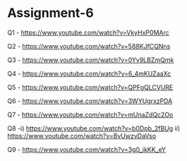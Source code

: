 # Assignment-6

Q1 - https://www.youtube.com/watch?v=VkyHxP0MArc

Q2 - https://www.youtube.com/watch?v=588KJfCQNns

Q3 - https://www.youtube.com/watch?v=0Yv9LBZmQmk

Q4 - https://www.youtube.com/watch?v=6_4mKUZaaXc

Q5 - https://www.youtube.com/watch?v=QPFgQLCVURE

Q6 - https://www.youtube.com/watch?v=3WYUgrxzPDA

Q7 - https://www.youtube.com/watch?v=mUnaZdQc2Oo

Q8 -i) https://www.youtube.com/watch?v=b0Dpb_2fBUg
    ii) https://www.youtube.com/watch?v=BvUwzyDaVso

Q9 - https://www.youtube.com/watch?v=3g0_ikKK_eY
